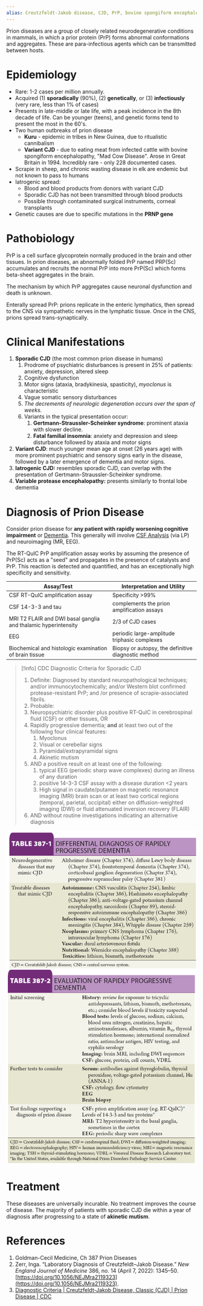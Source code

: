 ```yaml
---
alias: Creutzfeldt-Jakob disease, CJD, PrP, bovine spongiform encephalopathy, Mad Cow Disease
---
```


Prion diseases are a group of closely related neurodegenerative conditions in mammals, in which a prior protein (PrP) forms abnormal conformations and aggregates. These are para-infectious agents which can be transmitted between hosts.

# Epidemiology
- Rare: 1-2 cases per million annually.
- Acquired (1) **sporadically** (90%), (2) **genetically**, or (3) **infectiously** (very rare, less than 1% of cases)
- Presents in late-middle or late life, with a peak incidence in the 8th decade of life. Can be younger (teens), and genetic forms tend to present the most in the 60's.
- Two human outbreaks of prion disease
	- **Kuru** - epidemic in tribes in New Guinea, due to ritualistic cannibalism
	- **Variant CJD** - due to eating meat from infected cattle with bovine spongiform encephalopathy, "Mad Cow Disease". Arose in Great Britain in 1994. Incredibly rare - only 228 documented cases.
- Scrapie in sheep, and chronic wasting disease in elk are endemic but not known to pass to humans
- Iatrogenic spread:
	- Blood and blood products from donors with variant CJD
	- Sporadic CJD has not been transmitted through blood products
	- Possible through contaminated surgical instruments, corneal transplants
- Genetic causes are due to specific mutations in the **PRNP gene**

# Pathobiology
PrP is a cell surface glycoprotein normally produced in the brain and other tissues. In prion diseases, an abnormally folded PrP named PRP(Sc) accumulates and recruits the normal PrP into more PrP(Sc) which forms beta-sheet aggregates in the brain.

The mechanism by which PrP aggregates cause neuronal dysfunction and death is unknown.

Enterally spread PrP: prions replicate in the enteric lymphatics, then spread to the CNS via sympathetic nerves in the lymphatic tissue. Once in the CNS, prions spread trans-synaptically.

# Clinical Manifestations
1. **Sporadic CJD** (the most common prion disease in humans)
	1. Prodrome of psychiatric disturbances is present in 25% of patients: anxiety, depression, altered sleep
	2. Cognitive dysfunction
	3. Motor signs (ataxia, bradykinesia, spasticity), *myoclonus* is characteristic
	4. Vague somatic sensory disturbances
	5. *The decrements of neurologic degeneration occurs over the span of weeks.*
	6. Variants in the typical presentation occur:
		1. **Gertmann-Straussler-Scheinker syndrome**: prominent ataxia with slower decline.
		2. **Fatal familial insomnia**: anxiety and depression and sleep disturbance followed by ataxia and motor signs
2. **Variant CJD**: much younger mean age at onset (26 years age) with more prominent psychiatric and sensory signs early in the disease, followed by a later emergence of dementia and motor signs.
3. **Iatrogenic CJD:** resembles sporadic CJD, can overlap with the presentation of Gertmann-Straussler-Scheinker syndrome.
4. **Variable protease encephalopathy:** presents similarly to frontal lobe dementia

# Diagnosis of Prion Disease
Consider prion disease for **any patient with rapidly worsening cognitive impairment** or  [Dementia](Dementia.md). This generally will involve [CSF Analysis](../CSF%20Analysis.md) (via LP) and neuroimaging (MR, EEG).

The RT-QuIC PrP amplification assay works by assuming the presence of PrP(Sc) acts as a "seed" and propagates in the presence of catalysts and PrP. This reaction is detected and quantified, and has an exceptionally high specificity and sensitivity.

| Assay/Test                                                     | Interpretation and Utility                          |
| -------------------------------------------------------------- | --------------------------------------------------- |
| CSF RT-QuIC amplification assay                                | Specificity >99%                                    |
| CSF 14-3-3 and tau                                             | complements the prion amplification assays          |
| MRI T2 FLAIR and DWI basal ganglia and thalamic hyperintensity | 2/3 of CJD cases                                    |
| EEG                                                            | periodic large-amplitude triphasic complexes        |
| Biochemical and histologic examination of brain tissue         | Biopsy or autopsy, the definitive diagnostic method |

> [!info] CDC Diagnostic Criteria for Sporadic CJD
> 1. Definite: Diagnosed by standard neuropathological techniques; and/or immunocytochemically; and/or Western blot confirmed protease-resistant PrP; and /or presence of scrapie-associated fibrils.
> 2. Probable:
> 	1. Neuropsychiatric disorder plus positive RT-QuIC in cerebrospinal fluid (CSF) or other tissues, OR
> 	2. Rapidly progressive dementia; **and** at least two out of the following four clinical features:
> 		1. Myoclonus
> 		2. Visual or cerebellar signs
> 		3. Pyramidal/extrapyramidal signs
> 		4. Akinetic mutism
> 	3. AND a positive result on at least one of the following:
> 		1. typical EEG (periodic sharp wave complexes) during an illness of any duration
> 		2. positive 14-3-3 CSF assay with a disease duration <2 years
> 		3. High signal in caudate/putamen on magnetic resonance imaging (MRI) brain scan or at least two cortical regions (temporal, parietal, occipital) either on diffusion-weighted imaging (DWI) or fluid attenuated inversion recovery (FLAIR)
> 	4. AND without routine investigations indicating an alternative diagnosis
> 


![](_attachments/Pasted%20image%2020230705030522.png)
![](_attachments/Pasted%20image%2020230705030540.png)




# Treatment
These diseases are universally incurable. No treatment improves the course of disease. The majority of patients with sporadic CJD die within a year of diagnosis after progressing to a state of **akinetic mutism**.


# References
1. Goldman-Cecil Medicine, Ch 387 Prion Diseases
2. Zerr, Inga. “Laboratory Diagnosis of Creutzfeldt–Jakob Disease.” _New England Journal of Medicine_ 386, no. 14 (April 7, 2022): 1345–50. [https://doi.org/10.1056/NEJMra2119323](https://doi.org/10.1056/NEJMra2119323).
3. [Diagnostic Criteria | Creutzfeldt-Jakob Disease, Classic (CJD) | Prion Disease | CDC](https://www.cdc.gov/prions/cjd/diagnostic-criteria.html)